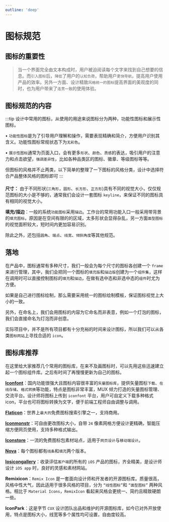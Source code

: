 ```yaml
---
outline: 'deep'
---
```


# 图标规范

## 图标的重要性

> 当一个界面完全由文本构成时，用户被迫阅读每个文字来找到自己想要的信息。而`引入图标`后，`降低`了用户的`认知负荷`，帮助用户`更快导航`，提高用户使用产品的效率。另外一方面、设计精致`风格统一的图标`提高界面的美观度的同时，也为用户带来了`连贯一致`的使用体验。

## 图标规范的内容

:::tip 设计中常用的图标，从使用的用途来说图标分为两种，功能性图标和展示性图标。

• `功能性图标`是为了引导用户理解和操作，需要表现精确和简介，方便用户识别其含义。功能性图标常规状态下为`无彩色`。

• `展示性图标`通常为页面入口，会有更多`形状`、`颜色`、`质感`的表达，吸引用户的注意力和点击欲望，`强调差异性`，比如各种品类区的图标、徽章、等级图标等等。

但图标的风格并不止两类，以下简单的整理了一下图标的风格分类，设计中选择符合产品整体风格的图标即可
:::

<DocImage src="ui/79.png"/>

####

<ElCard>

**尺寸：** 由于不同形状(`三角形`，`圆形`、`长方形`、`正方形`)具有不同的视觉大小，仅仅规范图标的大小是不够的，通常我们会设计一套图标 `keyline`，来保证不同的图标具有相同的视觉大小。

**填充/描边**：一般的系统`功能图标`采用`描边`。工作台的常用功能入口一般采用带背景的`填充图标`，原因是在空间有限的的区域，太多形状会显得杂乱，另一方面`面型图标`的视觉面积较大，短时间内更加容易识别。

除此之外，还包括`圆角`、`端点`、`线宽`、`倾斜角度`等其他规范。

</ElCard>

## 落地

在产品中，图标通常有多种尺寸，我们一般会为每个尺寸的图标各创建一个 `frame` 来进行管理，其中，我们会把同一个图标的`填充版`和`描边版`创建为一个`组件集`，这样在调用时可以直接控制图标的`填充`和`描边`，在做有选中态和非选中态的`组件`时尤为方便。

<DocImage src="ui/23.webp"/>

如果是自己进行图标绘制，那么需要采用统一的图标绘制模板，保证图标视觉上大小的一致。

另外，在命名上，我们会用图标的内容为它命名而非表意，例如一个灯泡的图标，我们会直接命名为灯泡而非创意。

实际项目中，并不是所有项目都有十分充裕的时间来设计图标，所以我们可以从各类`图标网站`上寻找合适的 `icon`。

## 图标库推荐

在这里给大家推荐几个常用的图标库，在来不及画图标时，可以先用这些迅速建立起一个图标组件库。之后有时间了再慢慢更新为自己的图标。

**[Iconfont](https://www.iconfont.cn/)**：国内功能很强大且图标内容很丰富的`矢量图标库`，提供矢量图标`下载`、`在线存储`、`格式转换`等功能，特点是图标非常丰富，MUX 倾力打造的矢量图标管理、交流平台。设计师将图标上传到 `iconfont` 平台，用户可自定义下载多种格式 icon，平台也可将图标转换为文字，便于前端工程师自由调整与调用。

**[Flaticon](https://www.flaticon.com)**：世界上`最大的`免费图标搜索引擎之一，支持商用。

**[Iconmonstr](https://www.iconmonstr.com)**：可自由更改图标大小，自带 `24` 像素网格方便设计更精确，智能压缩方便网页使用，支持多种格式输出。

**[Iconstore](https://www.iconstore.co)**：一流的免费图标包素材站点，适用于`网页设计`与`移动端设计`。

**[Nova](https://webalys.com/nova)**：每个图标都有`线条`和`填充`两个版本。

**[Iosicongallery](https://iosicongallery.com)**：收录评估`客户端`的所有的 `iOS` 产品的图标，齐全精美，是设计师设计 `iOS app` 时，良好的灵感和素材网站。

**Remixicon**：`Remix Icon` 是一套面向设计师和开发者的开源图标库。质量很高，风格中性大气，因此适用于很多风格的项目，分为 `“线性图标”`和 `“面型图标”` 两种风格。相比于 `Material Icons`，`RemixIcon` 看起来风格会更统一、简约且精致硬朗一些。

**IconPark**：这是字节 `CUX` 设计团队出品和维护的开源图标库，如今已对外开放使用，特点是图标大小，线宽等多个属性均可设置，自由度较高。
